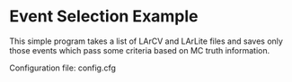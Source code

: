 # Event Selection Example

This simple program takes a list of LArCV and LArLite files and saves only those events which pass some criteria based on MC truth information.

Configuration file: config.cfg 

